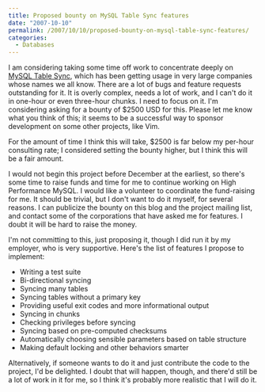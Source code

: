 ```yaml
---
title: Proposed bounty on MySQL Table Sync features
date: "2007-10-10"
permalink: /2007/10/10/proposed-bounty-on-mysql-table-sync-features/
categories:
  - Databases
---
```

I am considering taking some time off work to concentrate deeply on [MySQL Table Sync][1], which has been getting usage in very large companies whose names we all know. There are a lot of bugs and feature requests outstanding for it. It is overly complex, needs a lot of work, and I can't do it in one-hour or even three-hour chunks. I need to focus on it. I'm considering asking for a bounty of $2500 USD for this. Please let me know what you think of this; it seems to be a successful way to sponsor development on some other projects, like Vim.

For the amount of time I think this will take, $2500 is far below my per-hour consulting rate; I considered setting the bounty higher, but I think this will be a fair amount.

I would not begin this project before December at the earliest, so there's some time to raise funds and time for me to continue working on High Performance MySQL. I would like a volunteer to coordinate the fund-raising for me. It should be trivial, but I don't want to do it myself, for several reasons. I can publicize the bounty on this blog and the project mailing list, and contact some of the corporations that have asked me for features. I doubt it will be hard to raise the money.

I'm not committing to this, just proposing it, though I did run it by my employer, who is very supportive. Here's the list of features I propose to implement:

*   Writing a test suite
*   Bi-directional syncing
*   Syncing many tables
*   Syncing tables without a primary key
*   Providing useful exit codes and more informational output
*   Syncing in chunks
*   Checking privileges before syncing
*   Syncing based on pre-computed checksums
*   Automatically choosing sensible parameters based on table structure
*   Making default locking and other behaviors smarter

Alternatively, if someone wants to do it and just contribute the code to the project, I'd be delighted. I doubt that will happen, though, and there'd still be a lot of work in it for me, so I think it's probably more realistic that I will do it.

 [1]: http://code.google.com/p/maatkit/
